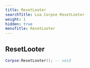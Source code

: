 ```yaml
---
title: ResetLooter
searchTitle: Lua Corpse ResetLooter
weight: 1
hidden: true
menuTitle: ResetLooter
---
```

## ResetLooter
```lua
Corpse:ResetLooter(); -- void
```